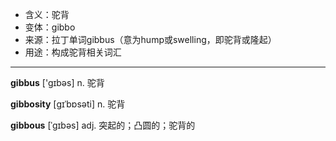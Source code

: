 - <span class="definition">含义：驼背</span>
- <span class="definition">变体：gibbo</span>
- <span class="definition">来源：拉丁单词gibbus（意为hump或swelling，即驼背或隆起）</span>
- <span class="definition">用途：构成驼背相关词汇</span>


---


<span class="vocabulary">**gibbus**</span> ['gɪbәs] n. 驼背

<span class="vocabulary">**gibbosity**</span> [ɡɪˈbɒsәti] n. 驼背

<span class="vocabulary">**gibbous**</span> [ˈɡɪbəs] adj. 突起的；凸圆的；驼背的
